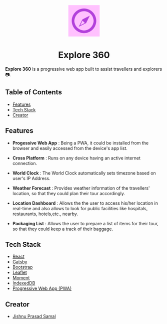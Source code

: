 <div align="center">
<img src="src/images/logo.png" width="100" height="100"/>
</div>

<div align="center">
<h1>Explore 360</h1>
</div>

**Explore 360** is a progressive web app built to assist travellers and explorers :camera:. 

## Table of Contents

- [Features](#features)
- [Tech Stack](#tech-stack)
- [Creator](#creator)

## Features

- **Progessive Web App** : Being a PWA, it could be installed from the browser and easily accessed from the device's app list.

- **Cross Platform** : Runs on any device having an active internet connection.

- **World Clock** : The World Clock automatically sets timezone based on user's IP Address.

- **Weather Forecast** : Provides weather information of the travellers' location, so that they could plan their tour accordingly.

- **Location Dashboard** : Allows the the user to access his/her location in real-time and also allows to look for public facilities like hospitals, restaurants, hotels,etc., nearby.

- **Packaging List** : Allows the user to prepare a list of items for their tour, so that they could keep a track of their baggage.

## Tech Stack

- [React](https://reactjs.org)
- [Gatsby](https://gatsbyjs.com)
- [Bootstrap](https://getbootstrap.com)
- [Leaflet](https://leafletjs.com)
- [Moment](https://momentjs.com/)
- [IndexedDB](https://web.dev/indexeddb)
- [Progressive Web App (PWA)](https://web.dev/progressive-web-apps)

## Creator

* [Jishnu Prasad Samal](https://jishnupsamal.ml) 
